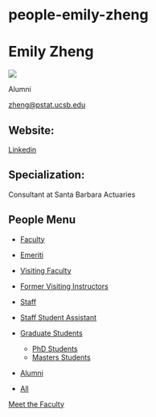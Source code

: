 # people-emily-zheng

# Emily Zheng

![](https://www.pstat.ucsb.edu/sites/default/files/styles/people_node/public/people/photo/ZhengE_0.jpg?itok=rd5BTSQ4)

Alumni

[zheng@pstat.ucsb.edu](mailto:zheng@pstat.ucsb.edu)

## Website:

[Linkedin](https://www.linkedin.com/in/ezheng94/)

## Specialization:

Consultant at Santa Barbara Actuaries 

## People Menu

- [Faculty](/people/academic "Faculty")
- [Emeriti](/people/emeriti "Emeriti")
- [Visiting Faculty](/people/visiting "Visiting Faculty")
- [Former Visiting Instructors](/people/lecturer "Former Visiting Instructors")
- [Staff](/people/staff)
- [Staff Student Assistant](/people/researcher "Staff Student Assistant")
- [Graduate Students](/people/student "Graduate Students")
  
  - [PhD Students](/people/student/phd "PhD Students")
  - [Masters Students](/people/student/masters "Masters Students")
- [Alumni](/people/alumni)
- [All](/people/all)

[Meet the Faculty](/people/meet-the-faculty)